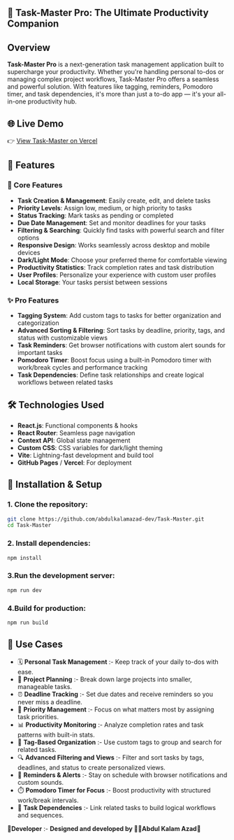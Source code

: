 ## 📝 Task-Master Pro: The Ultimate Productivity Companion

## Overview

**Task-Master Pro** is a next-generation task management application built to supercharge your productivity. Whether you're handling personal to-dos or managing complex project workflows, Task-Master Pro offers a seamless and powerful solution. With features like tagging, reminders, Pomodoro timer, and task dependencies, it's more than just a to-do app — it's your all-in-one productivity hub.


## 🌐 Live Demo

👉 [View Task-Master on Vercel](https://task-master-pro-azad.vercel.app/)


## 🚀 Features

### 🔹 Core Features
- **Task Creation & Management**: Easily create, edit, and delete tasks
- **Priority Levels**: Assign low, medium, or high priority to tasks
- **Status Tracking**: Mark tasks as pending or completed
- **Due Date Management**: Set and monitor deadlines for your tasks
- **Filtering & Searching**: Quickly find tasks with powerful search and filter options
- **Responsive Design**: Works seamlessly across desktop and mobile devices
- **Dark/Light Mode**: Choose your preferred theme for comfortable viewing
- **Productivity Statistics**: Track completion rates and task distribution
- **User Profiles**: Personalize your experience with custom user profiles
- **Local Storage**: Your tasks persist between sessions

### ✨ Pro Features
- **Tagging System**: Add custom tags to tasks for better organization and categorization
- **Advanced Sorting & Filtering**: Sort tasks by deadline, priority, tags, and status with customizable views
- **Task Reminders**: Get browser notifications with custom alert sounds for important tasks
- **Pomodoro Timer**: Boost focus using a built-in Pomodoro timer with work/break cycles and performance tracking
- **Task Dependencies**: Define task relationships and create logical workflows between related tasks


## 🛠️ Technologies Used

- **React.js**: Functional components & hooks
- **React Router**: Seamless page navigation
- **Context API**: Global state management
- **Custom CSS**: CSS variables for dark/light theming
- **Vite**: Lightning-fast development and build tool
- **GitHub Pages** / **Vercel**: For deployment
  

## 🔧 Installation & Setup

### 1. Clone the repository:

```bash
git clone https://github.com/abdulkalamazad-dev/Task-Master.git
cd Task-Master

```

### 2. Install dependencies:
```bash
npm install
```

### 3.Run the development server:
```bash
npm run dev
````

### 4.Build for production:
```bash
npm run build
````

## 🌟 Use Cases

- 🗓️ **Personal Task Management** :- Keep track of your daily to-dos with ease.
- 🧩 **Project Planning** :- Break down large projects into smaller, manageable tasks.
- ⏰ **Deadline Tracking** :- Set due dates and receive reminders so you never miss a deadline.
- 🎯 **Priority Management** :- Focus on what matters most by assigning task priorities.
- 📊 **Productivity Monitoring** :- Analyze completion rates and task patterns with built-in stats.
- 🔖 **Tag-Based Organization** :- Use custom tags to group and search for related tasks.
- 🔍 **Advanced Filtering and Views** :- Filter and sort tasks by tags, deadlines, and status to create personalized views.
- 🔔 **Reminders & Alerts** :- Stay on schedule with browser notifications and custom sounds.
- ⏱️ **Pomodoro Timer for Focus** :- Boost productivity with structured work/break intervals.
- 🔗 **Task Dependencies** :- Link related tasks to build logical workflows and sequences.


🌟**Developer** :-
  ****Designed and developed by 👨‍💻Abdul Kalam Azad🌟****

